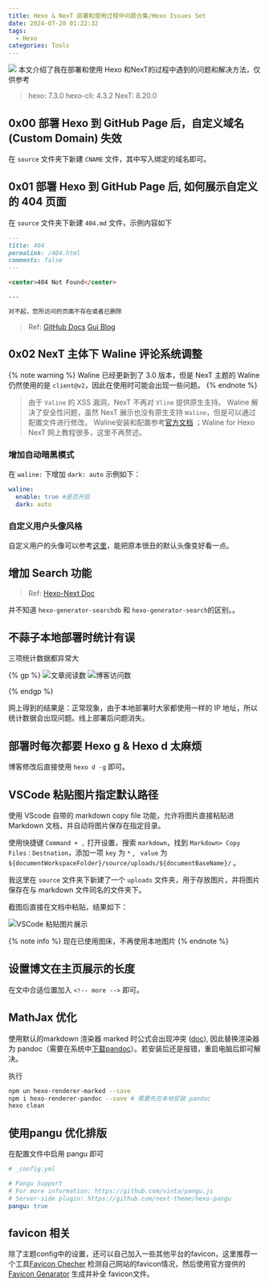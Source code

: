 ```yaml
---
title: Hexo & NexT 部署和使用过程中问题合集/Hexo Issues Set
date: 2024-07-20 01:22:32
tags:
  - Hexo
categories: Tools
---
```


![](https://static.wicsp.top/vFfG0tb4mX1l.png)
本文介绍了我在部署和使用 Hexo 和NexT的过程中遇到的问题和解决方法，仅供参考

> hexo: 7.3.0
> hexo-cli: 4.3.2
> NexT: 8.20.0


## 0x00 部署 Hexo 到 GitHub Page 后，自定义域名 (Custom Domain) 失效

在 `source` 文件夹下新建 `CNAME` 文件，其中写入绑定的域名即可。

## 0x01 部署 Hexo 到 GitHub Page 后, 如何展示自定义的 404 页面

在 `source` 文件夹下新建 `404.md` 文件，示例内容如下

```md
---
title: 404
permalink: /404.html
comments: false
---

<center>404 Not Found</center>

---

对不起，您所访问的页面不存在或者已删除
```

> Ref:
> [GitHub Docs](https://docs.github.com/zh/pages/getting-started-with-github-pages/creating-a-custom-404-page-for-your-github-pages-site)
> [Gui Blog](https://guiblogs.com/hexo30-20/)


## 0x02 NexT 主体下 Waline 评论系统调整

{% note warning %}
Waline 已经更新到了 3.0 版本，但是 NexT 主题的 Waline 仍然使用的是 `client@v2`，因此在使用时可能会出现一些问题。
{% endnote %}

> 由于 `Valine` 的 XSS 漏洞，NexT 不再对 `Vline` 提供原生支持。 Waline 解决了安全性问题，虽然 NexT 展示也没有原生支持 `Waline`，但是可以通过配置文件进行修改。
> Waline安装和配置参考[官方文档](https://waline.js.org/guide/get-started/) ；Waline for Hexo NexT 网上教程很多，这里不再赘述。

### 增加自动暗黑模式

在 `waline:` 下增加  `dark: auto`
示例如下：
```yaml
waline:
  enable: true #是否开启
  dark: auto
```

### 自定义用户头像风格

自定义用户的头像可以参考[这里](https://innerso.prvcy.page/posts/configure-waline/)，能把原本很丑的默认头像变好看一点。



## 增加 Search 功能

> Ref: [Hexo-Next Doc](https://hexo-next.readthedocs.io/zh-cn/latest/next/advanced/搜索服务/)

并不知道 `hexo-generator-searchdb` 和 `hexo-generator-search`的区别。。

## 不蒜子本地部署时统计有误

三项统计数据都异常大

{% gp %}
![文章阅读数](https://static.wicsp.top/CUf47NE5ASG9.png)
![博客访问数](https://static.wicsp.top/KL91UUEPKatO.png)

{% endgp %}


网上得到的结果是：正常现象，由于本地部署时大家都使用一样的 IP 地址，所以统计数据会出现问题。线上部署后问题消失。

## 部署时每次都要 Hexo g & Hexo d 太麻烦

博客修改后直接使用 `hexo d -g` 即可。


## VSCode 粘贴图片指定默认路径

使用 VScode 自带的 markdown copy file 功能，允许将图片直接粘贴进 Markdown 文档，并自动将图片保存在指定目录。

使用快捷键 `Command + ,` 打开设置，搜索 `markdown`，找到 `Markdown> Copy Files：Destnation`，添加一项 `key` 为 `*` , ` value` 为 `${documentWorkspaceFolder}/source/uploads/${documentBaseName}/` 。

我这里在 `source` 文件夹下新建了一个 `uploads` 文件夹，用于存放图片，并将图片保存在与 markdown 文件同名的文件夹下。

截图后直接在文档中粘贴，结果如下：

![VSCode 粘贴图片展示](https://static.wicsp.top/Bpls0cVE6Azb.png)

{% note info %}
现在已使用图床，不再使用本地图片
{% endnote %}

## 设置博文在主页展示的长度

在文中合适位置加入 `<!-- more -->` 即可。

## MathJax 优化

使用默认的markdown 渲染器 marked 时公式会出现冲突 ([doc](https://theme-next.js.org/docs/third-party-services/math-equations)), 因此替换渲染器为 pandoc（需要在系统中[下载pandoc](https://github.com/jgm/pandoc)）。若安装后还是报错，重启电脑后即可解决。

执行
```sh
npm un hexo-renderer-marked --save
npm i hexo-renderer-pandoc --save # 需要先在本地安装 pandoc
hexo clean
```

## 使用pangu 优化排版

在配置文件中启用 pangu 即可

```yaml
# _config.yml 

# Pangu Support
# For more information: https://github.com/vinta/pangu.js
# Server-side plugin: https://github.com/next-theme/hexo-pangu
pangu: true
```
## favicon 相关
除了主题config中的设置，还可以自己加入一些其他平台的favicon，这里推荐一个工具[Favicon Checher](https://realfavicongenerator.net/favicon_checker) 检测自己网站的favicon情况，然后使用官方提供的 [Favicon Genarator](https://realfavicongenerator.net) 生成并补全 favicon文件。
